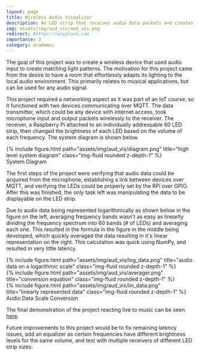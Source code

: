 ```yaml
---
layout: page
title: Wireless Audio Visualizer
description: An LED strip that receives audio data packets and creates a light show to match the audio environment in real time. Enabled by MQTT, NumPy and GPIO.
img: assets/img/aud_vis/aud_vis.png
redirect: #https://unsplash.com
importance: 3
category: academic
---
```


The goal of this project was to create a wireless device that used audio input to create matching light patterns. 
The motivation for this project came from the desire to have a room that effortlessly adapts its lighting to the local
audio environment. This primarily relates to musical applications, but can be used for any audio signal.

This project required a networking aspect as it was part of an IoT course, so it functioned with two devices 
communicating over MQTT. The data transmitter, which could be any device with internet access, took microphone input 
and output packets wirelessly to the receiver. The receiver, a Raspberry Pi attached to an individually addressable 
60 LED strip, then changed the brightness of each LED based on the volume of each frequency. The system diagram is 
shown below.

<div class="row">
    <div class="col-sm mt-3 mt-md-0">
        {% include figure.html path="assets/img/aud_vis/diagram.png" title="high level system diagram" class="img-fluid rounded z-depth-1" %}
    </div>
</div>
<div class="caption">
    System Diagram
</div>

The first steps of the project were verifying that audio data could be acquired from the microphone, establishing a link 
between devices over MQTT, and verifying the LEDs could be properly set by the RPi over GPIO. After this was finished, 
the only task left was manipulating the data to be displayable on the LED strip.

Due to audio data being represented logarithmically as shown below in the figure on the left, averaging frequency bands 
wasn't as easy as linearlly dividing the frequency spectrum into 60 bands (# of LEDs) and averaging each one. This 
resulted in the formula in the figure in the middle being developed, which quickly averaged the data resulting in it's 
linear representation on the right. This calculation was quick using NumPy, and resulted in very little latency.

<div class="row">
    <div class="col-sm mt-3 mt-md-0">
        {% include figure.html path="assets/img/aud_vis/log_data.png" title="audio data on a logarithmic scale" class="img-fluid rounded z-depth-1" %}
    </div>
    <div class="col-sm mt-3 mt-md-0">
        {% include figure.html path="assets/img/aud_vis/averager.png" title="conversion equation" class="img-fluid rounded z-depth-1" %}
    </div>
    <div class="col-sm mt-3 mt-md-0">
        {% include figure.html path="assets/img/aud_vis/lin_data.png" title="linearly represented data" class="img-fluid rounded z-depth-1" %}
    </div>
</div>
<div class="caption">
    Audio Data Scale Conversion
</div>

The final demonstration of the project reacting live to music can be seen <a href="https://drive.google.com/file/d/1AeWkjft7KwteDXe5vmFd-4qaWfwHAn42/view?usp=sharing">here</a>.

Future improvements to this project would be to fix remaining latency issues, add an equalizer as certain frequencies have different brightness levels for the same volume, and test with multiple receivers of different LED strip sizes.

